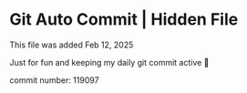# Git Auto Commit | Hidden File

This file was added Feb 12, 2025

Just for fun and keeping my daily git commit active 🤪

commit number: 119097
